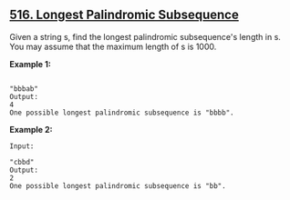 ## [516. Longest Palindromic Subsequence](https://leetcode.com/problems/longest-palindromic-subsequence/)

Given a string s, find the longest palindromic subsequence's length in s. You may assume that the maximum length of s is 1000.

**Example 1:**

```Input:

"bbbab"
Output:
4
One possible longest palindromic subsequence is "bbbb".
```

**Example 2:**

```
Input:

"cbbd"
Output:
2
One possible longest palindromic subsequence is "bb".
```

